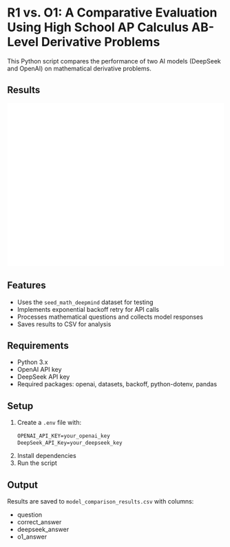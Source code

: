 # R1 vs. O1: A Comparative Evaluation Using High School AP Calculus AB-Level Derivative Problems

This Python script compares the performance of two AI models (DeepSeek and OpenAI) on mathematical derivative problems.

## Results
![image](https://github.com/SherazKhan/R1vsO1/blob/main/model_comparison_plot.png)

## Features
- Uses the `seed_math_deepmind` dataset for testing
- Implements exponential backoff retry for API calls
- Processes mathematical questions and collects model responses
- Saves results to CSV for analysis

## Requirements
- Python 3.x
- OpenAI API key
- DeepSeek API key
- Required packages: openai, datasets, backoff, python-dotenv, pandas

## Setup
1. Create a `.env` file with:
    ```
    OPENAI_API_KEY=your_openai_key
    DeepSeek_API_Key=your_deepseek_key
    ```
2. Install dependencies
3. Run the script

## Output
Results are saved to `model_comparison_results.csv` with columns:
- question
- correct_answer
- deepseek_answer
- o1_answer
